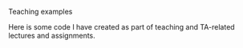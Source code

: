 Teaching examples

Here is some code I have created as part of teaching and TA-related lectures and assignments.
